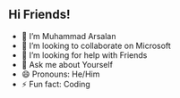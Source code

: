 ## Hi Friends!

- 🔭 I’m Muhammad Arsalan
- 👯 I’m looking to collaborate on Microsoft
- 🤔 I’m looking for help with Friends
- 💬 Ask me about Yourself
- 😄 Pronouns: He/Him
- ⚡ Fun fact: Coding

